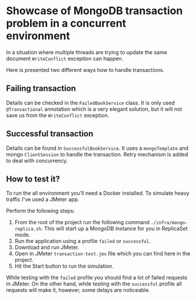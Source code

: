 # Showcase of MongoDB transaction problem in a concurrent environment

In a situation where multiple threads are trying to update the same document
`WriteConflict` exception can happen.

Here is presented two different ways how to handle transactions.

## Failing transaction

Details can be checked in the `FailedBookService` class. It is only used `@Transactional`
annotation which is a very elegant solution, but it will not save us from the `WriteConflict` exception.

## Successful transaction

Details can be found in `SuccessfulBookService`. It uses a `mongoTemplate` and mongo `ClientSession` to handle the
transaction. Retry mechanism is added to deal with concurrency.

## How to test it?

To run the all environment you'll need a Docker installed. To simulate heavy traffic I've used a JMeter app.

Perform the following steps:

1. From the root of the project run the following command `./infra/mongo-replica.sh`. This will start up a MongoDB
   instance for you in ReplicaSet mode.
2. Run the application using a profile `failed` or `successful`.
3. Download and run JMeter.
4. Open in JMeter `transaction-test.jmx` file which you can find here in the project.
5. Hit the Start button to run the simulation.

While testing with the `failed` profile you should find a lot of failed requests in JMeter. On the other hand, while
testing with the `successful` profile all requests will make it, however, some delays are noticeable.
